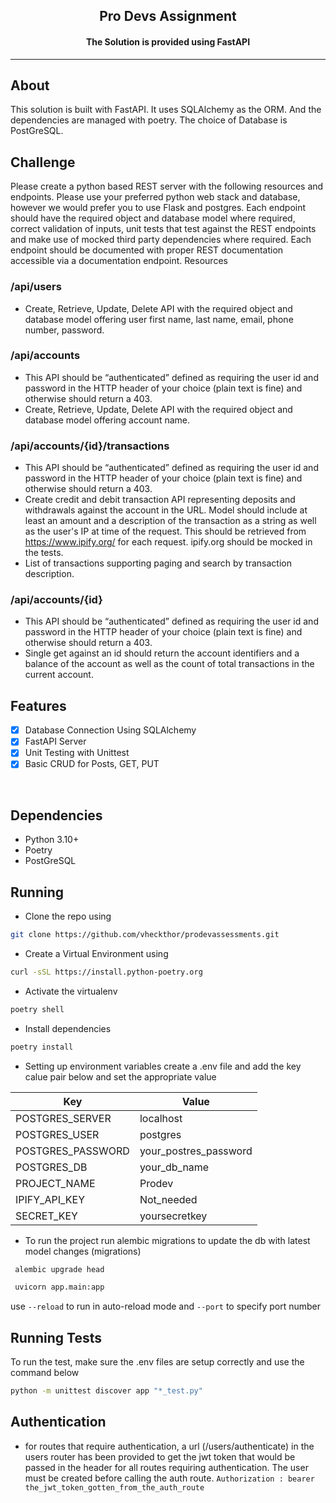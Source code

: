 <p align="center">
<h2 align="center"> Pro Devs Assignment </h2>
<h4 align="center"> The Solution is provided using FastAPI </h4>

---

## About

This solution is built with FastAPI.
It uses SQLAlchemy as the ORM.
And the dependencies are managed with poetry.
The choice of Database is PostGreSQL.

## Challenge

Please create a python based REST server with the following resources and endpoints. Please use your preferred python web stack and database, however we would prefer you to use Flask and postgres. Each endpoint should have the required object and database model where required, correct validation of inputs, unit tests that test against the REST endpoints and make use of mocked third party dependencies where required. Each endpoint should be documented with proper REST documentation accessible via a documentation endpoint.
Resources

### /api/users

- Create, Retrieve, Update, Delete API with the required object and database model offering user first name, last name, email, phone number, password.

### /api/accounts

- This API should be “authenticated” defined as requiring the user id and password in the HTTP header of your choice (plain text is fine) and otherwise should return a 403.
- Create, Retrieve, Update, Delete API with the required object and database model offering account name.

### /api/accounts/{id}/transactions

- This API should be “authenticated” defined as requiring the user id and password in the HTTP header of your choice (plain text is fine) and otherwise should return a 403.
- Create credit and debit transaction API representing deposits and withdrawals against the account in the URL. Model should include at least an amount and a description of the transaction as a string as well as the user's IP at time of the request. This should be retrieved from <https://www.ipify.org/> for each request. ipify.org should be mocked in the tests.
- List of transactions supporting paging and search by transaction description.

### /api/accounts/{id}

- This API should be “authenticated” defined as requiring the user id and password in the HTTP header of your choice (plain text is fine) and otherwise should return a 403.
- Single get against an id should return the account identifiers and a balance of the
account as well as the count of total transactions in the current account.

## Features

- [x] Database Connection Using SQLAlchemy
- [x] FastAPI Server
- [x] Unit Testing with Unittest
- [x] Basic CRUD for Posts, GET, PUT

<br>

## Dependencies

- Python 3.10+
- Poetry
- PostGreSQL

## Running

- Clone the repo using

```bash
git clone https://github.com/vheckthor/prodevassessments.git
```

- Create a Virtual Environment using

```bash
curl -sSL https://install.python-poetry.org 
```

- Activate the virtualenv

```bash
poetry shell
```

- Install dependencies

```bash
poetry install
```

- Setting up environment variables
  create a .env file and add the key calue pair below and set the appropriate value

| Key             |    Value    |
| --------------  | ----------- |
POSTGRES_SERVER   | localhost
POSTGRES_USER     | postgres
POSTGRES_PASSWORD | your_postres_password
POSTGRES_DB       | your_db_name
PROJECT_NAME      | Prodev
IPIFY_API_KEY     | Not_needed
SECRET_KEY        | yoursecretkey

- To run the project
run alembic migrations to update the db with latest model changes (migrations)

```bash
 alembic upgrade head
```

```bash
 uvicorn app.main:app
```

use `--reload` to run in auto-reload mode and `--port`  to specify port number

## Running Tests

To run the test, make sure the .env files are setup correctly and use the command below

```bash
python -m unittest discover app "*_test.py"  
```

## Authentication

- for routes that require authentication, a url (/users/authenticate) in the users router has been provided to get the jwt token that would be passed in the header for all routes requiring authentication. The user must be created before calling the auth route.
`Authorization : bearer the_jwt_token_gotten_from_the_auth_route`
